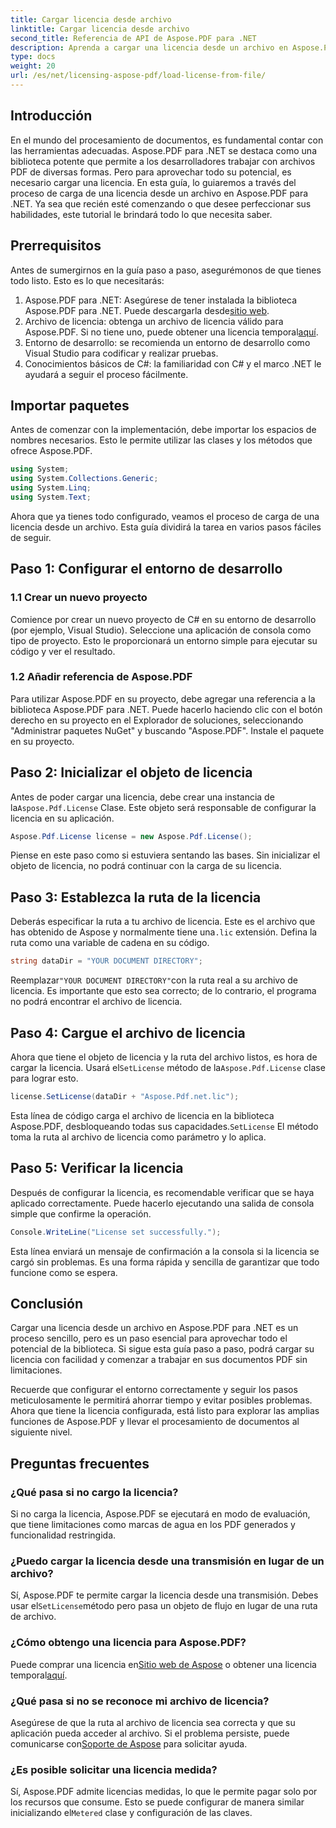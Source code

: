 ```yaml
---
title: Cargar licencia desde archivo
linktitle: Cargar licencia desde archivo
second_title: Referencia de API de Aspose.PDF para .NET
description: Aprenda a cargar una licencia desde un archivo en Aspose.PDF para .NET con esta guía completa. Asegúrese de que la funcionalidad sea completa configurando su licencia correctamente.
type: docs
weight: 20
url: /es/net/licensing-aspose-pdf/load-license-from-file/
---
```

## Introducción

En el mundo del procesamiento de documentos, es fundamental contar con las herramientas adecuadas. Aspose.PDF para .NET se destaca como una biblioteca potente que permite a los desarrolladores trabajar con archivos PDF de diversas formas. Pero para aprovechar todo su potencial, es necesario cargar una licencia. En esta guía, lo guiaremos a través del proceso de carga de una licencia desde un archivo en Aspose.PDF para .NET. Ya sea que recién esté comenzando o que desee perfeccionar sus habilidades, este tutorial le brindará todo lo que necesita saber.

## Prerrequisitos

Antes de sumergirnos en la guía paso a paso, asegurémonos de que tienes todo listo. Esto es lo que necesitarás:

1.  Aspose.PDF para .NET: Asegúrese de tener instalada la biblioteca Aspose.PDF para .NET. Puede descargarla desde[sitio web](https://releases.aspose.com/pdf/net/).
2.  Archivo de licencia: obtenga un archivo de licencia válido para Aspose.PDF. Si no tiene uno, puede obtener una licencia temporal[aquí](https://purchase.aspose.com/temporary-license/).
3. Entorno de desarrollo: se recomienda un entorno de desarrollo como Visual Studio para codificar y realizar pruebas.
4. Conocimientos básicos de C#: la familiaridad con C# y el marco .NET le ayudará a seguir el proceso fácilmente.

## Importar paquetes

Antes de comenzar con la implementación, debe importar los espacios de nombres necesarios. Esto le permite utilizar las clases y los métodos que ofrece Aspose.PDF.

```csharp
using System;
using System.Collections.Generic;
using System.Linq;
using System.Text;
```

Ahora que ya tienes todo configurado, veamos el proceso de carga de una licencia desde un archivo. Esta guía dividirá la tarea en varios pasos fáciles de seguir.

## Paso 1: Configurar el entorno de desarrollo

### 1.1 Crear un nuevo proyecto
Comience por crear un nuevo proyecto de C# en su entorno de desarrollo (por ejemplo, Visual Studio). Seleccione una aplicación de consola como tipo de proyecto. Esto le proporcionará un entorno simple para ejecutar su código y ver el resultado.

### 1.2 Añadir referencia de Aspose.PDF
Para utilizar Aspose.PDF en su proyecto, debe agregar una referencia a la biblioteca Aspose.PDF para .NET. Puede hacerlo haciendo clic con el botón derecho en su proyecto en el Explorador de soluciones, seleccionando "Administrar paquetes NuGet" y buscando "Aspose.PDF". Instale el paquete en su proyecto.

## Paso 2: Inicializar el objeto de licencia

 Antes de poder cargar una licencia, debe crear una instancia de la`Aspose.Pdf.License` Clase. Este objeto será responsable de configurar la licencia en su aplicación.

```csharp
Aspose.Pdf.License license = new Aspose.Pdf.License();
```

Piense en este paso como si estuviera sentando las bases. Sin inicializar el objeto de licencia, no podrá continuar con la carga de su licencia.

## Paso 3: Establezca la ruta de la licencia

 Deberás especificar la ruta a tu archivo de licencia. Este es el archivo que has obtenido de Aspose y normalmente tiene una`.lic` extensión. Defina la ruta como una variable de cadena en su código.

```csharp
string dataDir = "YOUR DOCUMENT DIRECTORY";
```

 Reemplazar`"YOUR DOCUMENT DIRECTORY"`con la ruta real a su archivo de licencia. Es importante que esto sea correcto; de lo contrario, el programa no podrá encontrar el archivo de licencia.

## Paso 4: Cargue el archivo de licencia

 Ahora que tiene el objeto de licencia y la ruta del archivo listos, es hora de cargar la licencia. Usará el`SetLicense` método de la`Aspose.Pdf.License` clase para lograr esto.

```csharp
license.SetLicense(dataDir + "Aspose.Pdf.net.lic");
```

 Esta línea de código carga el archivo de licencia en la biblioteca Aspose.PDF, desbloqueando todas sus capacidades.`SetLicense` El método toma la ruta al archivo de licencia como parámetro y lo aplica.

## Paso 5: Verificar la licencia

Después de configurar la licencia, es recomendable verificar que se haya aplicado correctamente. Puede hacerlo ejecutando una salida de consola simple que confirme la operación.

```csharp
Console.WriteLine("License set successfully.");
```

Esta línea enviará un mensaje de confirmación a la consola si la licencia se cargó sin problemas. Es una forma rápida y sencilla de garantizar que todo funcione como se espera.

## Conclusión

Cargar una licencia desde un archivo en Aspose.PDF para .NET es un proceso sencillo, pero es un paso esencial para aprovechar todo el potencial de la biblioteca. Si sigue esta guía paso a paso, podrá cargar su licencia con facilidad y comenzar a trabajar en sus documentos PDF sin limitaciones.

Recuerde que configurar el entorno correctamente y seguir los pasos meticulosamente le permitirá ahorrar tiempo y evitar posibles problemas. Ahora que tiene la licencia configurada, está listo para explorar las amplias funciones de Aspose.PDF y llevar el procesamiento de documentos al siguiente nivel.

## Preguntas frecuentes

### ¿Qué pasa si no cargo la licencia?  
Si no carga la licencia, Aspose.PDF se ejecutará en modo de evaluación, que tiene limitaciones como marcas de agua en los PDF generados y funcionalidad restringida.

### ¿Puedo cargar la licencia desde una transmisión en lugar de un archivo?  
 Sí, Aspose.PDF te permite cargar la licencia desde una transmisión. Debes usar el`SetLicense`método pero pasa un objeto de flujo en lugar de una ruta de archivo.

### ¿Cómo obtengo una licencia para Aspose.PDF?  
 Puede comprar una licencia en[Sitio web de Aspose](https://purchase.aspose.com/buy) o obtener una licencia temporal[aquí](https://purchase.aspose.com/temporary-license/).

### ¿Qué pasa si no se reconoce mi archivo de licencia?  
 Asegúrese de que la ruta al archivo de licencia sea correcta y que su aplicación pueda acceder al archivo. Si el problema persiste, puede comunicarse con[Soporte de Aspose](https://forum.aspose.com/c/pdf/10) para solicitar ayuda.

### ¿Es posible solicitar una licencia medida?  
 Sí, Aspose.PDF admite licencias medidas, lo que le permite pagar solo por los recursos que consume. Esto se puede configurar de manera similar inicializando el`Metered` clase y configuración de las claves.